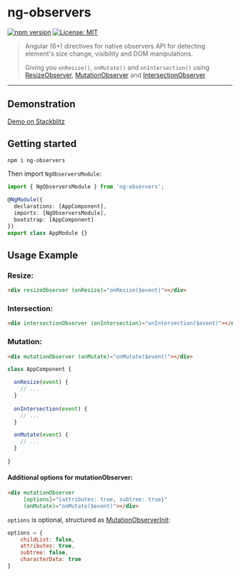 # ng-observers

[![npm version](https://badge.fury.io/js/ng-observers.svg)](https://badge.fury.io/js/ng-observers)
[![License: MIT](https://img.shields.io/badge/License-MIT-green.svg)](https://opensource.org/licenses/MIT)

> Angular (6+) directives for native observers API for detecting element's size change, visibility and DOM manipulations.
> 
> Giving you `onResize()`, `onMutate()` and `onIntersection()` using [ResizeObserver](https://developer.mozilla.org/en-US/docs/Web/API/ResizeObserver), [MutationObserver](https://developer.mozilla.org/en-US/docs/Web/API/MutationObserver) and [IntersectionObserver](https://developer.mozilla.org/en-US/docs/Web/API/Intersection_Observer_API).

---

## Demonstration

[Demo on Stackblitz](https://stackblitz.com/edit/angular-mzqya5)

## Getting started

```bash
npm i ng-observers
```

Then import `NgObserversModule`:

```typescript
import { NgObserversModule } from 'ng-observers';

@NgModule({
  declarations: [AppComponent],
  imports: [NgObserversModule],
  bootstrap: [AppComponent]
})
export class AppModule {}
```

## Usage Example

### Resize: 
```html
<div resizeObserver (onResize)="onResize($event)"></div>
```

### Intersection: 
```html
<div intersectionObserver (onIntersection)="onIntersection($event)"></div>
```

### Mutation:
```html
<div mutationObserver (onMutate)="onMutate($event)"></div>
```

```typescript
class AppComponent {

  onResize(event) {
    // ...
  }
  
  onIntersection(event) {
    // ...
  }

  onMutate(event) {
    // ...
  }
  
}
```

#### Additional options for mutationObserver:
```html
<div mutationObserver
     [options]="{attributes: true, subtree: true}"
     (onMutate)="onMutate($event)"></div>
```
`options` is optional, structured as [MutationObserverInit](https://developer.mozilla.org/en-US/docs/Web/API/MutationObserverInit):
```javascript
options = {
    childList: false,
    attributes: true,
    subtree: false,
    characterData: true
}
```
